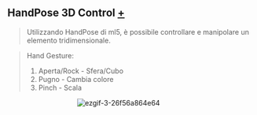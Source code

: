 ## HandPose 3D Control [+](https://editor.p5js.org/RobertoAlesi/full/mFpSAsZWK)
>Utilizzando HandPose di ml5, è possibile controllare e manipolare un elemento tridimensionale.

>Hand Gesture:
>1. Aperta/Rock - Sfera/Cubo
>2. Pugno - Cambia colore
>3. Pinch - Scala


&nbsp; &nbsp; &nbsp; &nbsp; &nbsp; &nbsp; &nbsp; &nbsp; &nbsp; &nbsp; &nbsp; &nbsp; &nbsp; &nbsp;&nbsp; &nbsp; &nbsp; &nbsp; &nbsp;![ezgif-3-26f56a864e64](https://user-images.githubusercontent.com/76455356/119957006-fa01e480-bfa1-11eb-95b0-16d7449cf2c1.gif)



